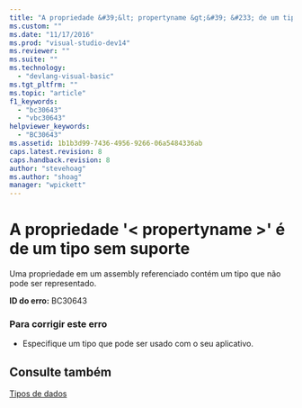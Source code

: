 ```yaml
---
title: "A propriedade &#39;&lt; propertyname &gt;&#39; &#233; de um tipo sem suporte | Microsoft Docs"
ms.custom: ""
ms.date: "11/17/2016"
ms.prod: "visual-studio-dev14"
ms.reviewer: ""
ms.suite: ""
ms.technology: 
  - "devlang-visual-basic"
ms.tgt_pltfrm: ""
ms.topic: "article"
f1_keywords: 
  - "bc30643"
  - "vbc30643"
helpviewer_keywords: 
  - "BC30643"
ms.assetid: 1b1b3d99-7436-4956-9266-06a5484336ab
caps.latest.revision: 8
caps.handback.revision: 8
author: "stevehoag"
ms.author: "shoag"
manager: "wpickett"
---
```

# A propriedade &#39;&lt; propertyname &gt;&#39; &#233; de um tipo sem suporte
Uma propriedade em um assembly referenciado contém um tipo que não pode ser representado.  
  
 **ID do erro:** BC30643  
  
### Para corrigir este erro  
  
-   Especifique um tipo que pode ser usado com o seu aplicativo.  
  
## Consulte também  
 [Tipos de dados](../../visual-basic/programming-guide/language-features/data-types/index.md)